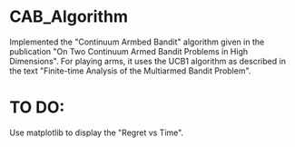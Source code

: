 # CAB_Algorithm
Implemented the "Continuum Armbed Bandit" algorithm given in the publication "On Two Continuum Armed Bandit Problems in High Dimensions". For playing arms, it uses the UCB1 algorithm as described in the text "Finite-time Analysis of the Multiarmed Bandit Problem".

# TO DO:
Use matplotlib to display the "Regret vs Time".

